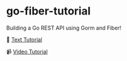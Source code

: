 # go-fiber-tutorial
Building a Go REST API using Gorm and Fiber!

:scroll: [Text Tutorial](https://tutorialedge.net/golang/basic-rest-api-go-fiber/)

:video_camera: [Video Tutorial](https://www.youtube.com/watch?v=Iq2qT0fRhAA)
